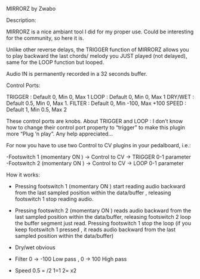 MIRRORZ  by Zwabo

Description:

MIRRORZ is a nice ambiant tool I did for my proper use. Could be interesting for the community, so here it is.

Unlike other reverse delays, the TRIGGER function of MIRRORZ  allows you to play backward the last chords/ melody you JUST played (not delayed), same for the LOOP function but looped.

Audio IN is permanently recorded in a 32 seconds buffer.

Control Ports:

TRIGGER : Default 0, Min 0, Max 1
LOOP : Default 0, Min 0, Max 1
DRY/WET : Default 0.5, Min 0, Max 1.
FILTER : Default 0, Min -100, Max +100 
SPEED : Default 1, Min 0.5, Max 2


These control ports are knobs.
About TRIGGER and LOOP : I don’t know how to change their control port property to “trigger” to make this plugin more “Plug ’n play”. Any help appreciated…

For now you have to use two Control to CV plugins in your pedalboard, i.e.:

-Footswitch 1  (momentary ON ) -> Control to CV -> TRIGGER 0-1 parameter
-Footswitch 2  (momentary ON ) -> Control to CV -> LOOP 0-1 parameter


How it works:

- Pressing footswitch 1 (momentary ON ) start reading audio backward from the last sampled position within the data/buffer , releasing footswitch 1 stop reading audio.

- Pressing footswitch 2 (momentary ON ) reads audio backward from the last sampled position within the data/buffer, releasing footswitch 2 loop the buffer segment just read. Pressing footswitch 1 stop the loop (if you keep footswitch 1 pressed , it reads audio backward from the last sampled position within the data/buffer)

- Dry/wet  obvious
- Filter  0 ->  -100 Low pass  ,  0 -> 100  High pass
- Speed  0.5 = /2   1=1  2= x2
